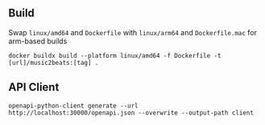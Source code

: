 ## Build

Swap `linux/amd64` and `Dockerfile` with `linux/arm64` and `Dockerfile.mac` for arm-based builds

```shell
docker buildx build --platform linux/amd64 -f Dockerfile -t [url]/music2beats:[tag] .
```

## API Client

```shell
openapi-python-client generate --url http://localhost:30000/openapi.json --overwrite --output-path client
```
